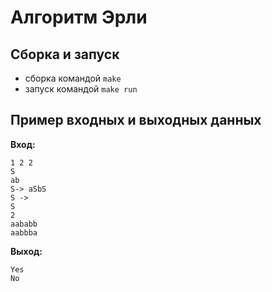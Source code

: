 # Алгоритм Эрли

##  Сборка и запуск
- сборка командой `make`
- запуск командой `make run`

## Пример входных и выходных данных
**Вход:**
```
1 2 2
S
ab
S-> aSbS
S -> 
S
2
aababb
aabbba
```

**Выход:**
```
Yes
No
```
